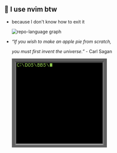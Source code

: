 ## 👾 I use nvim btw
<ul>
    <li><p>because I don't know how to exit it</p></li>

<img src="http://github-profile-summary-cards.vercel.app/api/cards/repos-per-language?username=Thopterek&theme=tokyonight" height="150"
    alt="repo-language graph" />

<li>
    <p><i>“If you wish to make an apple pie from scratch,</i></p>
<p><i>you must first invent the universe.”</i> - Carl Sagan</p></li>

<img src="./img/restart.gif" alt="restart" width="300" heigh="300">

</ul>

